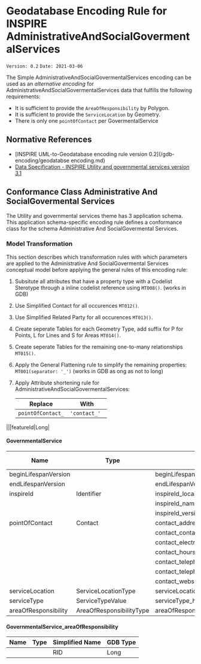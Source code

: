 # Geodatabase Encoding Rule for INSPIRE AdministrativeAndSocialGovermentalServices

`Version: 0.2`
`Date: 2021-03-06`

The Simple AdministrativeAndSocialGovermentalServices encoding can be used as an *alternative encoding* for AdministrativeAndSocialGovermentalServices data that fulfills the following requirements:

* It is sufficient to provide the `AreaOfResponsibility` by Polygon. 
* It is sufficient to provide the `ServiceLocation` by Geometry.  
* There is only one `pointOfContact` per GovermentalService



## Normative References

* [INSPIRE UML-to-Geodatabase encoding rule version 0.2](/gdb-encoding/geodatabse encoding.md)
* [Data Specification - INSPIRE Utility and governmental services version 3.1](https://inspire.ec.europa.eu/Themes/136/2892)

## Conformance Class Administrative And SocialGovermental Services

The Utility and governmental services theme has 3 application schema. This application schema-specific encoding rule defines a conformance class for the schema Administrative And SocialGovermental Services.

### Model Transformation

This section describes which transformation rules with which parameters are applied to the Administrative And SocialGovermental Services conceptual model before applying the general rules of this encoding rule:
 

1. Subsitute all attributes that have a property type with a Codelist Sterotype through a inline codelist reference using `MT008()`. (works in GDB)
2. Use Simplified Contact for all occurences `MT012()`. 
2. Use Simplified Related Party for all occurences `MT013()`. 
3. Create seperate Tables for each Geometry Type, add suffix for P for Points, L for Lines and S for Areas `MT014()`.
4. Create seperate Tables for the remaining one-to-many relationships `MT015()`.
5. Apply the General Flattening rule to simplify the remaining properties: `MT001(separator: '_')` (works in GDB as ong as not to long)
6. Apply Attribute shortening rule for AdministrativeAndSocialGovermentalServices:

    |Replace|With|
    |----|----|
    |`pointOfContact_`|`'contact_' `|
    





|||featureId|Long|

#### GovernmentalService

|Name|Type|Simplified Name|GDB Type|
|------|------|------|------|
|beginLifespanVersion||beginLifespanVersion|Text|
|endLifespanVersion||endLifespanVersion|Text|
|inspireId|Identifier|inspireId_localId|Text|
|||inspireId_namespace|Text|
|||inspireId_versionId|Text|
|pointOfContact|Contact|contact_address|Text|
|||contact_contactInstructions|Text|
|||contact_electronicMailAddress|Text|
|||contact_hoursOfService|Text|
|||contact_telephoneFacsimile|Text|
|||contact_telephoneVoice|Text|
|||contact_website|Text|
|serviceLocation|ServiceLocationType|serviceLocation_serviceLocationByGeometry|Geometry|
|serviceType|ServiceTypeValue|serviceType_href|Text|
|areaOfResponsibility|AreaOfResponsibilityType|areaOfResponsibility|Geometry|

#### GovernmentalService_areaOfResponsibility

|Name|Type|Simplified Name|GDB Type|
|------|------|------|------|
|||RID|Long|
